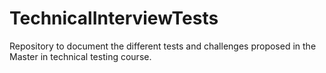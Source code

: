 # TechnicalInterviewTests
Repository to document the different tests and challenges proposed in the Master in technical testing course.
